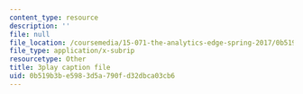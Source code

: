 ```yaml
---
content_type: resource
description: ''
file: null
file_location: /coursemedia/15-071-the-analytics-edge-spring-2017/0b519b3be5983d5a790fd32dbca03cb6_Kdbia6SXSFA.srt
file_type: application/x-subrip
resourcetype: Other
title: 3play caption file
uid: 0b519b3b-e598-3d5a-790f-d32dbca03cb6
---
```


